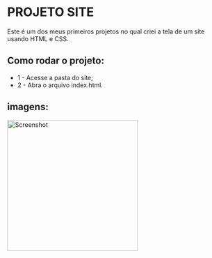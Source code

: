 # PROJETO SITE

Este é um dos meus primeiros projetos no qual criei a tela de um site usando HTML e CSS.

## Como rodar o projeto:
* 1 - Acesse a pasta do site;
* 2 - Abra o arquivo index.html.

## imagens:
<img src="./uploads/Animação.GIF" height="300" alt="Screenshot"/>
